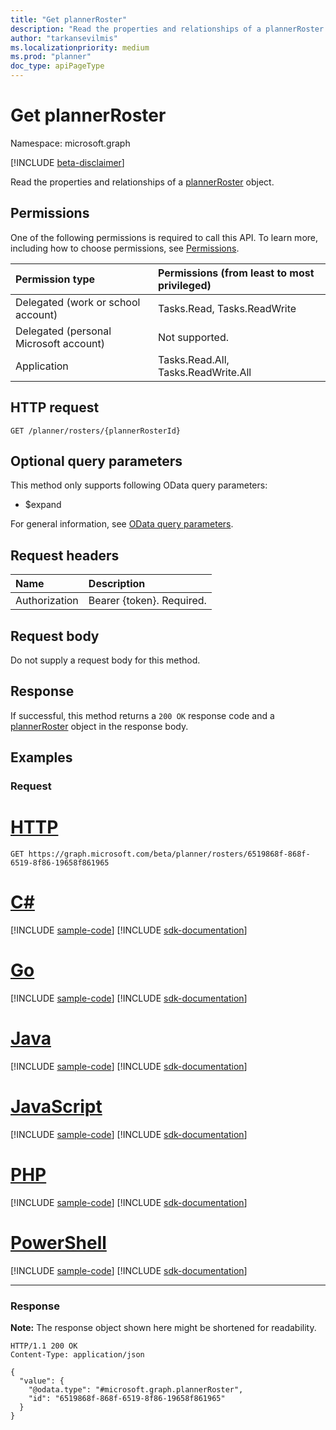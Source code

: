 ```yaml
---
title: "Get plannerRoster"
description: "Read the properties and relationships of a plannerRoster object."
author: "tarkansevilmis"
ms.localizationpriority: medium
ms.prod: "planner"
doc_type: apiPageType
---
```


# Get plannerRoster
Namespace: microsoft.graph

[!INCLUDE [beta-disclaimer](../../includes/beta-disclaimer.md)]

Read the properties and relationships of a [plannerRoster](../resources/plannerroster.md) object.

## Permissions
One of the following permissions is required to call this API. To learn more, including how to choose permissions, see [Permissions](/graph/permissions-reference).

|Permission type|Permissions (from least to most privileged)|
|:---|:---|
|Delegated (work or school account)|Tasks.Read, Tasks.ReadWrite|
|Delegated (personal Microsoft account)|Not supported.|
|Application|Tasks.Read.All, Tasks.ReadWrite.All|

## HTTP request

<!-- {
  "blockType": "ignored"
}
-->
``` http
GET /planner/rosters/{plannerRosterId}
```

## Optional query parameters
This method only supports following OData query parameters:

- $expand

For general information, see [OData query parameters](/graph/query-parameters).

## Request headers
|Name|Description|
|:---|:---|
|Authorization|Bearer {token}. Required.|

## Request body
Do not supply a request body for this method.

## Response

If successful, this method returns a `200 OK` response code and a [plannerRoster](../resources/plannerroster.md) object in the response body.

## Examples

### Request

# [HTTP](#tab/http)
<!-- {
  "blockType": "request",
  "name": "get_plannerroster"
}
-->
``` http
GET https://graph.microsoft.com/beta/planner/rosters/6519868f-868f-6519-8f86-19658f861965
```

# [C#](#tab/csharp)
[!INCLUDE [sample-code](../includes/snippets/csharp/get-plannerroster-csharp-snippets.md)]
[!INCLUDE [sdk-documentation](../includes/snippets/snippets-sdk-documentation-link.md)]

# [Go](#tab/go)
[!INCLUDE [sample-code](../includes/snippets/go/get-plannerroster-go-snippets.md)]
[!INCLUDE [sdk-documentation](../includes/snippets/snippets-sdk-documentation-link.md)]

# [Java](#tab/java)
[!INCLUDE [sample-code](../includes/snippets/java/get-plannerroster-java-snippets.md)]
[!INCLUDE [sdk-documentation](../includes/snippets/snippets-sdk-documentation-link.md)]

# [JavaScript](#tab/javascript)
[!INCLUDE [sample-code](../includes/snippets/javascript/get-plannerroster-javascript-snippets.md)]
[!INCLUDE [sdk-documentation](../includes/snippets/snippets-sdk-documentation-link.md)]

# [PHP](#tab/php)
[!INCLUDE [sample-code](../includes/snippets/php/get-plannerroster-php-snippets.md)]
[!INCLUDE [sdk-documentation](../includes/snippets/snippets-sdk-documentation-link.md)]

# [PowerShell](#tab/powershell)
[!INCLUDE [sample-code](../includes/snippets/powershell/get-plannerroster-powershell-snippets.md)]
[!INCLUDE [sdk-documentation](../includes/snippets/snippets-sdk-documentation-link.md)]

---

### Response
**Note:** The response object shown here might be shortened for readability.
<!-- {
  "blockType": "response",
  "truncated": true,
  "@odata.type": "microsoft.graph.plannerRoster"
}
-->
``` http
HTTP/1.1 200 OK
Content-Type: application/json

{
  "value": {
    "@odata.type": "#microsoft.graph.plannerRoster",
    "id": "6519868f-868f-6519-8f86-19658f861965"
  }
}
```

